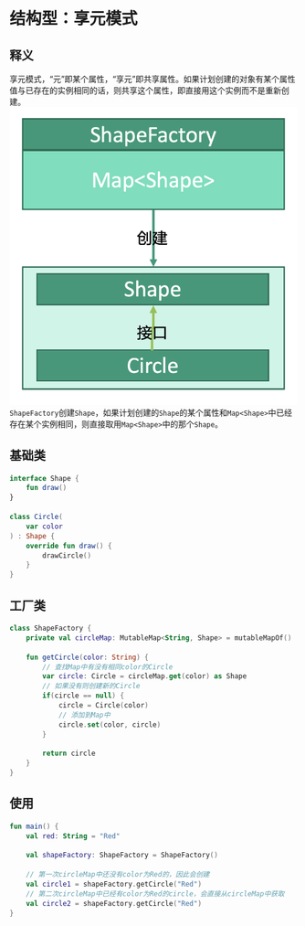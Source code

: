 # 结构型：享元模式


## 释义
享元模式，“元”即某个属性，“享元”即共享属性。如果计划创建的对象有某个属性值与已存在的实例相同的话，则共享这个属性，即直接用这个实例而不是重新创建。
![12980bdb503baa4f5700ec00eb5c5334](结构型：享元模式.resources/FF9228CD-390F-403B-88E4-EEA7A55022B5.png "享元模式")
`ShapeFactory`创建`Shape`，如果计划创建的`Shape`的某个属性和`Map<Shape>`中已经存在某个实例相同，则直接取用`Map<Shape>`中的那个`Shape`。

## 基础类
```kotlin
interface Shape {
    fun draw()
}

class Circle(
    var color
) : Shape {
    override fun draw() {
        drawCircle()
    }
}
```

## 工厂类
```kotlin
class ShapeFactory {
    private val circleMap: MutableMap<String, Shape> = mutableMapOf()
    
    fun getCircle(color: String) {
        // 查找Map中有没有相同color的Circle
        var circle: Circle = circleMap.get(color) as Shape
        // 如果没有则创建新的Circle
        if(circle == null) {
            circle = Circle(color)
            // 添加到Map中
            circle.set(color, circle)
        }
        
        return circle
    }
}
```

## 使用
```kotlin
fun main() {
    val red: String = "Red"
    
    val shapeFactory: ShapeFactory = ShapeFactory()
    
    // 第一次circleMap中还没有color为Red的，因此会创建
    val circle1 = shapeFactory.getCircle("Red") 
    // 第二次circleMap中已经有color为Red的circle，会直接从circleMap中获取
    val circle2 = shapeFactory.getCircle("Red") 
}
```
